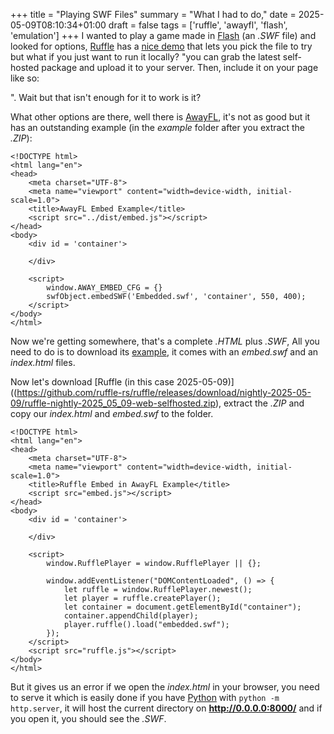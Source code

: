 +++
title = "Playing SWF Files"
summary = "What I had to do,"
date = 2025-05-09T08:10:34+01:00
draft = false
tags = ['ruffle', 'awayfl', 'flash', 'emulation']
+++
I wanted to play a game made in [Flash](https://en.wikipedia.org/wiki/Adobe_Flash) (an *.SWF* file) and looked for options,
[Ruffle](https://ruffle.rs/) has a [nice demo](https://ruffle.rs/demo/) that lets you pick the file to try but what if you just want to run it locally? "you can grab the latest self-hosted package and upload it to your server. Then, include it on your page like so:
<script src="path/to/ruffle.js"></script>". Wait but that isn't enough for it to work is it?

What other options are there, well there is [AwayFL](https://awayfl.org/), it's not as good but it has an outstanding example (in the *example* folder after you extract the *.ZIP*):
```
<!DOCTYPE html>
<html lang="en">
<head>
    <meta charset="UTF-8">
    <meta name="viewport" content="width=device-width, initial-scale=1.0">
    <title>AwayFL Embed Example</title>
    <script src="../dist/embed.js"></script>
</head>
<body>
    <div id = 'container'>

    </div>

    <script>
        window.AWAY_EMBED_CFG = {}
        swfObject.embedSWF('Embedded.swf', 'container', 550, 400);
    </script>
</body>
</html>
```
Now we're getting somewhere, that's a complete *.HTML* plus *.SWF*,
All you need to do is to download its [example](https://github.com/awayfl/awayfl-embed/archive/refs/heads/master.zip), it comes with an *embed.swf* and an *index.html* files.

Now let's download [Ruffle (in this case 2025-05-09)]((https://github.com/ruffle-rs/ruffle/releases/download/nightly-2025-05-09/ruffle-nightly-2025_05_09-web-selfhosted.zip), extract the *.ZIP* and copy our *index.html* and *embed.swf* to the folder.
```
<!DOCTYPE html>
<html lang="en">
<head>
    <meta charset="UTF-8">
    <meta name="viewport" content="width=device-width, initial-scale=1.0">
    <title>Ruffle Embed in AwayFL Example</title>
    <script src="embed.js"></script>
</head>
<body>
    <div id = 'container'>

    </div>

    <script>
        window.RufflePlayer = window.RufflePlayer || {};

        window.addEventListener("DOMContentLoaded", () => {
            let ruffle = window.RufflePlayer.newest();
            let player = ruffle.createPlayer();
            let container = document.getElementById("container");
            container.appendChild(player);
            player.ruffle().load("embedded.swf");
        });
    </script>
    <script src="ruffle.js"></script>
</body>
</html>
```
But it gives us an error if we open the *index.html* in your browser, you need to serve it which is easily done if you have [Python](https://www.python.org/) with `python -m http.server`, it will host the current directory on **http://0.0.0.0:8000/** and if you open it, you should see the *.SWF*.
